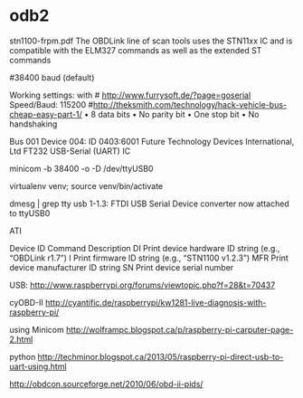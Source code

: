 odb2
====

stn1100-frpm.pdf
The OBDLink line of scan tools uses the STN11xx IC and is compatible with the ELM327 commands as well as the extended ST commands

#38400 baud (default) 

Working settings: with # http://www.furrysoft.de/?page=goserial
Speed/Baud: 115200 #http://theksmith.com/technology/hack-vehicle-bus-cheap-easy-part-1/
• 8 data bits 
• No parity bit 
• One stop bit 
• No handshaking 


Bus 001 Device 004: ID 0403:6001 Future Technology Devices International, Ltd FT232 USB-Serial (UART) IC

minicom -b 38400 -o -D /dev/ttyUSB0


virtualenv venv; source venv/bin/activate


dmesg | grep tty
usb 1-1.3: FTDI USB Serial Device converter now attached to ttyUSB0

ATI


Device ID 
Command Description 
DI Print device hardware ID string (e.g., “OBDLink r1.7”) 
I Print firmware ID string (e.g., “STN1100 v1.2.3”) 
MFR Print device manufacturer ID string 
SN Print device serial number 

USB:
http://www.raspberrypi.org/forums/viewtopic.php?f=28&t=70437

cyOBD-II
http://cyantific.de/raspberrypi/kw1281-live-diagnosis-with-raspberry-pi/

using Minicom
http://wolframpc.blogspot.ca/p/raspberry-pi-carputer-page-2.html

python 
http://techminor.blogspot.ca/2013/05/raspberry-pi-direct-usb-to-uart-using.html

http://obdcon.sourceforge.net/2010/06/obd-ii-pids/